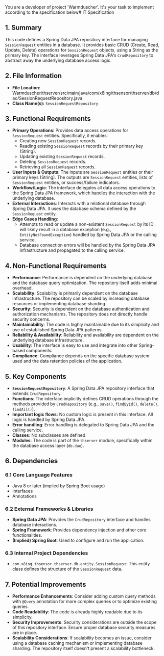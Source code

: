 You are a developer of project 'Warmduscher'. It's your task to implement according to the specification below# IT Specification

## 1. Summary

This code defines a Spring Data JPA repository interface for managing `SessionRequest` entities in a database. It provides basic CRUD (Create, Read, Update, Delete) operations for `SessionRequest` objects, using a String as the primary key. The interface leverages Spring Data JPA's `CrudRepository` to abstract away the underlying database access logic.

## 2. File Information

- **File Location:** Warmduscher/thserver/src/main/java/com/x8ing/thsensor/thserver/db/dao/SessionRequestRepository.java
- **Class Name(s):** `SessionRequestRepository`

## 3. Functional Requirements

- **Primary Operations**: Provides data access operations for `SessionRequest` entities. Specifically, it enables:
    - Creating new `SessionRequest` records.
    - Reading existing `SessionRequest` records by their primary key (String).
    - Updating existing `SessionRequest` records.
    - Deleting `SessionRequest` records.
    - Retrieving all `SessionRequest` records.
- **User Inputs & Outputs**:  The inputs are `SessionRequest` entities or their primary keys (String). The outputs are `SessionRequest` entities, lists of `SessionRequest` entities, or success/failure indicators.
- **Workflow/Logic**: The interface delegates all data access operations to the Spring Data JPA framework, which handles the interaction with the underlying database.
- **External Interactions**: Interacts with a relational database through Spring Data JPA. It uses the database schema defined by the `SessionRequest` entity.
- **Edge Cases Handling**:
    -  Attempts to read or update a non-existent `SessionRequest` by its ID will likely result in a database exception (e.g., `EntityNotFoundException`) handled by Spring Data JPA or the calling service.
    - Database connection errors will be handled by the Spring Data JPA infrastructure and propagated to the calling service.

## 4. Non-Functional Requirements

- **Performance**: Performance is dependent on the underlying database and the database query optimization.  The repository itself adds minimal overhead.
- **Scalability**: Scalability is primarily dependent on the database infrastructure.  The repository can be scaled by increasing database resources or implementing database sharding.
- **Security**: Security is dependent on the database authentication and authorization mechanisms. The repository does not directly handle security concerns.
- **Maintainability**: The code is highly maintainable due to its simplicity and use of established Spring Data JPA patterns.
- **Reliability & Availability**: Reliability and availability are dependent on the underlying database infrastructure.
- **Usability**:  The interface is easy to use and integrate into other Spring-based components.
- **Compliance**: Compliance depends on the specific database system used and the data retention policies of the application.

## 5. Key Components

- **`SessionRequestRepository`**:  A Spring Data JPA repository interface that extends `CrudRepository`.
- **Functions**:  The interface implicitly defines CRUD operations through the methods provided by `CrudRepository` (e.g., `save()`, `findById()`, `delete()`, `findAll()`).
- **Important logic flows**: No custom logic is present in this interface. All logic is handled by Spring Data JPA.
- **Error handling**: Error handling is delegated to Spring Data JPA and the calling service.
- **Classes**: No subclasses are defined.
- **Modules**: The code is part of the `thserver` module, specifically within the database access layer (`db.dao`).

## 6. Dependencies

### 6.1 Core Language Features

- Java 8 or later (implied by Spring Boot usage)
- Interfaces
- Annotations

### 6.2 External Frameworks & Libraries

- **Spring Data JPA**: Provides the `CrudRepository` interface and handles database interactions.
- **Spring Framework**: Provides dependency injection and other core functionalities.
- **(Implied) Spring Boot**: Used to configure and run the application.

### 6.3 Internal Project Dependencies

- `com.x8ing.thsensor.thserver.db.entity.SessionRequest`: This entity class defines the structure of the `SessionRequest` data.

## 7. Potential Improvements

- **Performance Enhancements**:  Consider adding custom query methods with `@Query` annotation for more complex queries or to optimize existing queries.
- **Code Readability**: The code is already highly readable due to its simplicity.
- **Security Improvements**:  Security considerations are outside the scope of this repository interface. Ensure proper database security measures are in place.
- **Scalability Considerations**:  If scalability becomes an issue, consider using a database caching mechanism or implementing database sharding.  The repository itself doesn't present a scalability bottleneck.